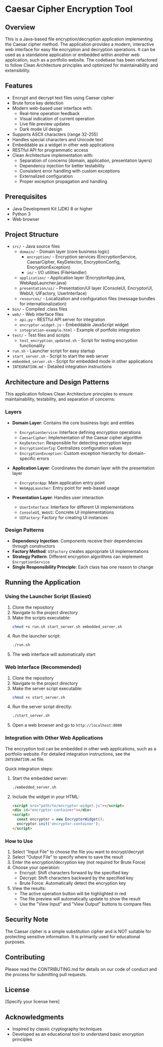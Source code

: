 # Caesar Cipher Encryption Tool

## Overview
This is a Java-based file encryption/decryption application implementing the Caesar cipher method. The application provides a modern, interactive web interface for easy file encryption and decryption operations. It can be used as a standalone application or embedded within another web application, such as a portfolio website. The codebase has been refactored to follow Clean Architecture principles and optimized for maintainability and extensibility.

## Features
- Encrypt and decrypt text files using Caesar cipher
- Brute force key detection
- Modern web-based user interface with:
  - Real-time operation feedback
  - Visual indication of current operation
  - Live file preview updates
  - Dark mode UI design
- Supports ASCII characters (range 32-255)
- Handles special characters and Unicode text
- Embeddable as a widget in other web applications
- RESTful API for programmatic access
- Clean Architecture implementation with:
  - Separation of concerns (domain, application, presentation layers)
  - Dependency injection for better testability
  - Consistent error handling with custom exceptions
  - Externalized configuration
  - Proper exception propagation and handling

## Prerequisites
- Java Development Kit (JDK) 8 or higher
- Python 3
- Web browser

## Project Structure
- `src/` - Java source files
  - `domain/` - Domain layer (core business logic)
    - `encryption/` - Encryption services (EncryptionService, CaesarCipher, KeyDetector, EncryptionConfig, EncryptionException)
    - `io/` - I/O utilities (FileHandler)
  - `application/` - Application layer (EncryptorApp.java, WebAppLauncher.java)
  - `presentation/ui/` - Presentation/UI layer (ConsoleUI, EncryptorUI, WebUI, UIFactory, UserInterface)
  - `resources/` - Localization and configuration files (message bundles for internationalization)
- `bin/` - Compiled .class files
- `web/` - Web interface files
  - `api.py` - RESTful API server for integration
  - `encryptor-widget.js` - Embeddable JavaScript widget
  - `integration-example.html` - Example of portfolio integration
- `test/` - Test files and scripts
  - `test_encryption_updated.sh` - Script for testing encryption functionality
- `run.sh` - Launcher script for easy startup
- `start_server.sh` - Script to start the web server
- `embedded_server.sh` - Script for embedded mode in other applications
- `INTEGRATION.md` - Detailed integration instructions

## Architecture and Design Patterns

This application follows Clean Architecture principles to ensure maintainability, testability, and separation of concerns:

### Layers
- **Domain Layer**: Contains the core business logic and entities
  - `EncryptionService`: Interface defining encryption operations
  - `CaesarCipher`: Implementation of the Caesar cipher algorithm
  - `KeyDetector`: Responsible for detecting encryption keys
  - `EncryptionConfig`: Centralizes configuration values
  - `EncryptionException`: Custom exception hierarchy for domain-specific errors

- **Application Layer**: Coordinates the domain layer with the presentation layer
  - `EncryptorApp`: Main application entry point
  - `WebAppLauncher`: Entry point for web-based usage

- **Presentation Layer**: Handles user interaction
  - `UserInterface`: Interface for different UI implementations
  - `ConsoleUI`, `WebUI`: Concrete UI implementations
  - `UIFactory`: Factory for creating UI instances

### Design Patterns
- **Dependency Injection**: Components receive their dependencies through constructors
- **Factory Method**: `UIFactory` creates appropriate UI implementations
- **Strategy Pattern**: Different encryption algorithms can implement `EncryptionService`
- **Single Responsibility Principle**: Each class has one reason to change

## Running the Application

### Using the Launcher Script (Easiest)
1. Clone the repository
2. Navigate to the project directory
3. Make the scripts executable:
   ```bash
   chmod +x run.sh start_server.sh embedded_server.sh
   ```
4. Run the launcher script:
   ```bash
   ./run.sh
   ```
5. The web interface will automatically start

### Web Interface (Recommended)
1. Clone the repository
2. Navigate to the project directory
3. Make the server script executable:
   ```bash
   chmod +x start_server.sh
   ```
4. Run the server script directly:
   ```bash
   ./start_server.sh
   ```
5. Open a web browser and go to `http://localhost:8080`

### Integration with Other Web Applications
The encryption tool can be embedded in other web applications, such as a portfolio website. For detailed integration instructions, see the `INTEGRATION.md` file.

Quick integration steps:

1. Start the embedded server:
   ```bash
   ./embedded_server.sh
   ```

2. Include the widget in your HTML:
   ```html
   <script src="path/to/encryptor-widget.js"></script>
   <div id="encryptor-container"></div>
   <script>
     const encryptor = new EncryptorWidget();
     encryptor.init('encryptor-container');
   </script>
   ```

### How to Use
1. Select "Input File" to choose the file you want to encrypt/decrypt
2. Select "Output File" to specify where to save the result
3. Enter the encryption/decryption key (not required for Brute Force)
4. Choose your operation:
   - Encrypt: Shift characters forward by the specified key
   - Decrypt: Shift characters backward by the specified key
   - Brute Force: Automatically detect the encryption key
5. View the results:
   - The active operation button will be highlighted in red
   - The file preview will automatically update to show the result
   - Use the "View Input" and "View Output" buttons to compare files

## Security Note
The Caesar cipher is a simple substitution cipher and is NOT suitable for protecting sensitive information. It is primarily used for educational purposes.

## Contributing
Please read the CONTRIBUTING.md for details on our code of conduct and the process for submitting pull requests.

## License
[Specify your license here]

## Acknowledgments
- Inspired by classic cryptography techniques
- Developed as an educational tool to understand basic encryption principles
